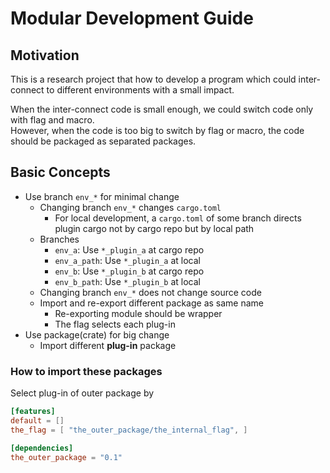 Modular Development Guide
====

## Motivation

This is a research project that how to develop a program which could inter-connect to different environments with a small impact.

When the inter-connect code is small enough, we could switch code only with flag and macro.  
However, when the code is too big to switch by flag or macro, the code should be packaged as separated packages.

## Basic Concepts

* Use branch `env_*` for minimal change
  * Changing branch `env_*` changes `cargo.toml`
    * For local development, a `cargo.toml` of some branch directs plugin cargo not by cargo repo but by local path
  * Branches
    * `env_a`: Use `*_plugin_a` at cargo repo
    * `env_a_path`: Use `*_plugin_a` at local
    * `env_b`: Use `*_plugin_b` at cargo repo
    * `env_b_path`: Use `*_plugin_b` at local
  * Changing branch `env_*` does not change source code
  * Import and re-export different package as same name
    * Re-exporting module should be wrapper
    * The flag selects each plug-in
* Use package(crate) for big change
  * Import different **plug-in** package

### How to import these packages

Select plug-in of outer package by

```toml
[features]
default = []
the_flag = [ "the_outer_package/the_internal_flag", ]

[dependencies]
the_outer_package = "0.1"
```
